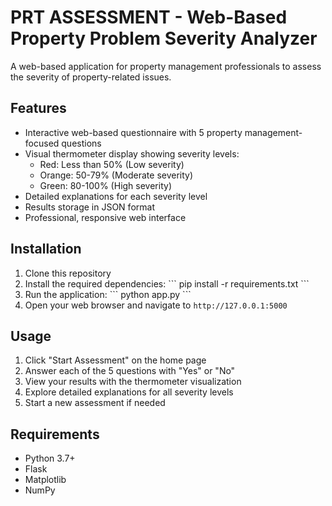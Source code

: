 # PRT ASSESSMENT - Web-Based Property Problem Severity Analyzer

A web-based application for property management professionals to assess the severity of property-related issues.

## Features

- Interactive web-based questionnaire with 5 property management-focused questions
- Visual thermometer display showing severity levels:
  - Red: Less than 50% (Low severity)
  - Orange: 50-79% (Moderate severity)
  - Green: 80-100% (High severity)
- Detailed explanations for each severity level
- Results storage in JSON format
- Professional, responsive web interface

## Installation

1. Clone this repository
2. Install the required dependencies:
   \`\`\`
   pip install -r requirements.txt
   \`\`\`
3. Run the application:
   \`\`\`
   python app.py
   \`\`\`
4. Open your web browser and navigate to `http://127.0.0.1:5000`

## Usage

1. Click "Start Assessment" on the home page
2. Answer each of the 5 questions with "Yes" or "No"
3. View your results with the thermometer visualization
4. Explore detailed explanations for all severity levels
5. Start a new assessment if needed

## Requirements

- Python 3.7+
- Flask
- Matplotlib
- NumPy
